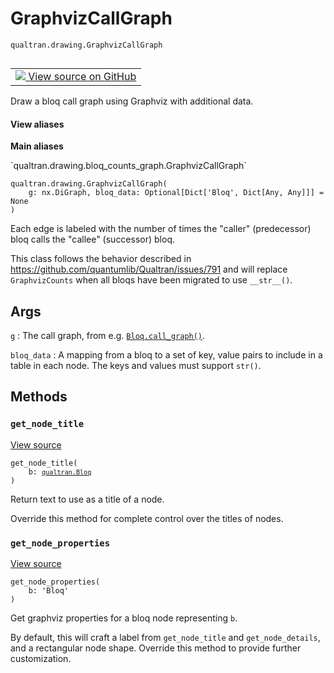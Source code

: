 # GraphvizCallGraph
`qualtran.drawing.GraphvizCallGraph`


<table class="tfo-notebook-buttons tfo-api nocontent" align="left">
<td>
  <a target="_blank" href="https://github.com/quantumlib/Qualtran/blob/main/qualtran/drawing/bloq_counts_graph.py#L173-L212">
    <img src="https://www.tensorflow.org/images/GitHub-Mark-32px.png" />
    View source on GitHub
  </a>
</td>
</table>



Draw a bloq call graph using Graphviz with additional data.

<section class="expandable">
  <h4 class="showalways">View aliases</h4>
  <p>
<b>Main aliases</b>
<p>`qualtran.drawing.bloq_counts_graph.GraphvizCallGraph`</p>
</p>
</section>

<pre class="devsite-click-to-copy prettyprint lang-py tfo-signature-link">
<code>qualtran.drawing.GraphvizCallGraph(
    g: nx.DiGraph, bloq_data: Optional[Dict['Bloq', Dict[Any, Any]]] = None
)
</code></pre>



<!-- Placeholder for "Used in" -->

Each edge is labeled with the number of times the "caller" (predecessor) bloq calls the
"callee" (successor) bloq.

This class follows the behavior described in https://github.com/quantumlib/Qualtran/issues/791
and will replace `GraphvizCounts` when all bloqs have been migrated to use `__str__()`.

<h2 class="add-link">Args</h2>

`g`<a id="g"></a>
: The call graph, from e.g. <a href="../../qualtran/Bloq.html#call_graph"><code>Bloq.call_graph()</code></a>.

`bloq_data`<a id="bloq_data"></a>
: A mapping from a bloq to a set of key, value pairs to include in a table
  in each node. The keys and values must support `str()`.




## Methods

<h3 id="get_node_title"><code>get_node_title</code></h3>

<a target="_blank" class="external" href="https://github.com/quantumlib/Qualtran/blob/main/qualtran/drawing/bloq_counts_graph.py#L196-L197">View source</a>

<pre class="devsite-click-to-copy prettyprint lang-py tfo-signature-link">
<code>get_node_title(
    b: <a href="../../qualtran/Bloq.html"><code>qualtran.Bloq</code></a>
)
</code></pre>

Return text to use as a title of a node.

Override this method for complete control over the titles of nodes.

<h3 id="get_node_properties"><code>get_node_properties</code></h3>

<a target="_blank" class="external" href="https://github.com/quantumlib/Qualtran/blob/main/qualtran/drawing/bloq_counts_graph.py#L199-L212">View source</a>

<pre class="devsite-click-to-copy prettyprint lang-py tfo-signature-link">
<code>get_node_properties(
    b: 'Bloq'
)
</code></pre>

Get graphviz properties for a bloq node representing `b`.

By default, this will craft a label from `get_node_title` and `get_node_details`,
and a rectangular node shape. Override this method to provide further customization.



